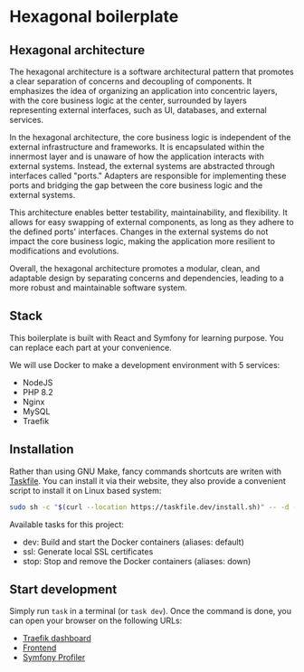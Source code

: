 # Hexagonal boilerplate
## Hexagonal architecture

The hexagonal architecture is a software architectural pattern that promotes a clear separation of concerns and decoupling of components. It emphasizes the idea of organizing an application into concentric layers, with the core business logic at the center, surrounded by layers representing external interfaces, such as UI, databases, and external services.

In the hexagonal architecture, the core business logic is independent of the external infrastructure and frameworks. It is encapsulated within the innermost layer and is unaware of how the application interacts with external systems. Instead, the external systems are abstracted through interfaces called "ports." Adapters are responsible for implementing these ports and bridging the gap between the core business logic and the external systems.

This architecture enables better testability, maintainability, and flexibility. It allows for easy swapping of external components, as long as they adhere to the defined ports' interfaces. Changes in the external systems do not impact the core business logic, making the application more resilient to modifications and evolutions.

Overall, the hexagonal architecture promotes a modular, clean, and adaptable design by separating concerns and dependencies, leading to a more robust and maintainable software system.

## Stack

This boilerplate is built with React and Symfony for learning purpose. You can replace each part at your convenience.

We will use Docker to make a development environment with 5 services:

- NodeJS
- PHP 8.2
- Nginx
- MySQL
- Traefik

## Installation

Rather than using GNU Make, fancy commands shortcuts are writen with [Taskfile](https://taskfile.dev/). You can install it via their website, they also provide a convenient script to install it on Linux based system:

```sh
sudo sh -c "$(curl --location https://taskfile.dev/install.sh)" -- -d -b /usr/local/bin
```

Available tasks for this project:

- dev: Build and start the Docker containers (aliases: default)
- ssl: Generate local SSL certificates
- stop: Stop and remove the Docker containers (aliases: down)

## Start development

Simply run `task` in a terminal (or `task dev`). Once the command is done, you can open your browser on the following URLs:

- [Traefik dashboard](https://traefik.app.localhost)
- [Frontend](https://frontend.app.localhost)
- [Symfony Profiler](https://api.app.localhost/_profiler)
